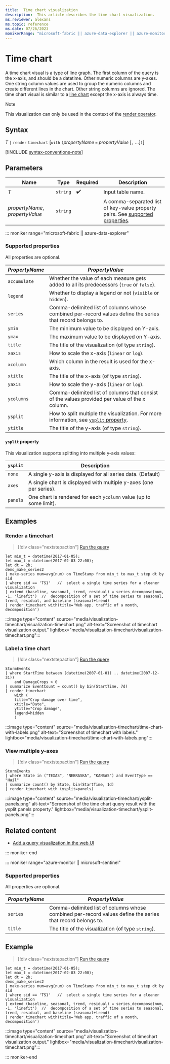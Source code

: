 ```yaml
---
title:  Time chart visualization
description:  This article describes the time chart visualization.
ms.reviewer: alexans
ms.topic: reference
ms.date: 07/26/2023
monikerRange: "microsoft-fabric || azure-data-explorer || azure-monitor || microsoft-sentinel"
---
```

# Time chart

A time chart visual is a type of line graph. The first column of the query is the x-axis, and should be a datetime. Other numeric columns are y-axes. One string column values are used to group the numeric columns and create different lines in the chart. Other string columns are ignored. The time chart visual is similar to a [line chart](visualization-linechart.md) except the x-axis is always time.

> [!NOTE]
> This visualization can only be used in the context of the [render operator](render-operator.md).

## Syntax

*T* `|` `render` `timechart` [`with` `(`*propertyName* `=` *propertyValue* [`,` ...]`)`]

[!INCLUDE [syntax-conventions-note](../includes/syntax-conventions-note.md)]

## Parameters

| Name | Type | Required | Description |
| -- | -- | -- | -- |
| *T* | `string` |  :heavy_check_mark: | Input table name.
| *propertyName*, *propertyValue* | `string` | | A comma-separated list of key-value property pairs. See [supported properties](#supported-properties).|

::: moniker range="microsoft-fabric  || azure-data-explorer"

### Supported properties

All properties are optional.

|*PropertyName*|*PropertyValue*                                                                   |
|--------------|----------------------------------------------------------------------------------|
|`accumulate`  |Whether the value of each measure gets added to all its predecessors (`true` or `false`).|
|`legend`      |Whether to display a legend or not (`visible` or `hidden`).                       |
|`series`      |Comma-delimited list of columns whose combined per-record values define the series that record belongs to.|
|`ymin`        |The minimum value to be displayed on Y-axis.                                      |
|`ymax`        |The maximum value to be displayed on Y-axis.                                      |
|`title`       |The title of the visualization (of type `string`).                                |
|`xaxis`       |How to scale the x-axis (`linear` or `log`).                                      |
|`xcolumn`     |Which column in the result is used for the x-axis.                                |
|`xtitle`      |The title of the x-axis (of type `string`).                                       |
|`yaxis`       |How to scale the y-axis (`linear` or `log`).                                      |
|`ycolumns`    |Comma-delimited list of columns that consist of the values provided per value of the x column.|
|`ysplit`      |How to split multiple the visualization. For more information, see [`ysplit` property](#ysplit-property).                             |
|`ytitle`      |The title of the y-axis (of type `string`).                                       |

#### `ysplit` property

This visualization supports splitting into multiple y-axis values:

|`ysplit`  |Description                                                       |
|----------|------------------------------------------------------------------|
|`none`    |A single y-axis is displayed for all series data. (Default)       |
|`axes`    |A single chart is displayed with multiple y-axes (one per series).|
|`panels`  |One chart is rendered for each `ycolumn` value (up to some limit).|

## Examples

### Render a timechart

> [!div class="nextstepaction"]
> <a href="https://dataexplorer.azure.com/clusters/help/databases/Samples?query=H4sIAAAAAAAAA3WQ3WqEQAyF7/cpcqdS7aqlFLr4FLvQS4ka16HzIzPZn5Y+fDOrCy20V5mQk3O+jCYGo2zL0MCATKwMpXVZvRRlVZTP2W6jowKvfynqonyCun4ty1U3RFE97TYDGdcafKc2kFcU6s0XxLZYWrAn0+D5mErNwFk4iOme0cwwemdWInZrcGCao3f3AUENIF6XiTzdmqaB5LCvEgDYbgECaeoZUGb2qAkiLayho/My6DWhJQ9nFU6o1SeyclYs6cpkB0g7FA9lKZc1DM6izoG9jHLwJImylMmVi2c7UO/M7ALFU3IoqhySuD0qTrIF6S5RMQjcGOHkr+TxE06O/TcvBxSyOxikd+HDTZcJfKxyUzTsJ/QMF8VTyoo1NckbdYDz/Ci2OI6qXxiMszzlv+mS7BvAR09lEAIAAA==" target="_blank">Run the query</a>

```kusto 
let min_t = datetime(2017-01-05);
let max_t = datetime(2017-02-03 22:00);
let dt = 2h;
demo_make_series2
| make-series num=avg(num) on TimeStamp from min_t to max_t step dt by sid 
| where sid == 'TS1'   //  select a single time series for a cleaner visualization
| extend (baseline, seasonal, trend, residual) = series_decompose(num, -1, 'linefit')  //  decomposition of a set of time series to seasonal, trend, residual, and baseline (seasonal+trend)
| render timechart with(title='Web app. traffic of a month, decomposition')
```

:::image type="content" source="media/visualization-timechart/visualization-timechart.png" alt-text="Screenshot of timechart visualization output." lightbox="media/visualization-timechart/visualization-timechart.png":::

### Label a time chart

> [!div class="nextstepaction"]
> <a href="https://dataexplorer.azure.com/clusters/help/databases/Samples?query=H4sIAAAAAAAAA2WOQQrCMBBF957i01UCVlpddFU36gn0AqkZbKBJJR2tiod3GoogDgMz/JnP+0fuoz/cKfCweGNsKRKObCKfnCc0xCNRgLKGiUVR66Ko8qKU1lit8KuX63xTao0FpEyw2BtvLrSL/XXAFoUQhpv3JroXIUF3/S0wapynqTSaJxoX1DfBEpXVYosULEVMqHMrt0QYHbdQaWXHHdXZRJJMExT9fTZky/TymH/2EnmWnv+2+dLRRYh166ylkBT9AeKYKXcqAQAA" target="_blank">Run the query</a>

```kusto 
StormEvents
| where StartTime between (datetime(2007-01-01) .. datetime(2007-12-31)) 
    and DamageCrops > 0
| summarize EventCount = count() by bin(StartTime, 7d)
| render timechart
    with (
    title="Crop damage over time",
    xtitle="Date",
    ytitle="Crop damage",
    legend=hidden
    )
```

:::image type="content" source="media/visualization-timechart/time-chart-with-labels.png" alt-text="Screenshot of timechart with labels." lightbox="media/visualization-timechart/time-chart-with-labels.png":::

### View multiple y-axes

> [!div class="nextstepaction"]
> <a href="https://dataexplorer.azure.com/clusters/help/databases/Samples?query=H4sIAAAAAAAAAyWMsQqDMBiE90Lf4ciUgEsfwCEFoSA4GIeuUX8wYKIkvxVLH76x3e6+4zvDS/TViwKn6+WDfaJIMGyZ4AKk6KqnNqKAaKp7q02tz1zrxmSqYMOIn9wdK6EsIR7WzeJ8Spv3Nro3YVi2wFKhP/7HBXoXZI6RO+dzvY3qNCKFkSI4s2HKI3bHE+SR1tlxudpAc1JfbEl6kbAAAAA=" target="_blank">Run the query</a>

```kusto
StormEvents
| where State in ("TEXAS", "NEBRASKA", "KANSAS") and EventType == "Hail"
| summarize count() by State, bin(StartTime, 1d)
| render timechart with (ysplit=panels)
```

:::image type="content" source="media/visualization-timechart/ysplit-panels.png" alt-text="Screenshot of the time chart query result with the ysplit panels property." lightbox="media/visualization-timechart/ysplit-panels.png":::

## Related content
<!-- //TODO put in moniker pivots -->

* [Add a query visualization in the web UI](/azure/data-explorer/add-query-visualization)

::: moniker-end

::: moniker range="azure-monitor || microsoft-sentinel"

### Supported properties

All properties are optional.

|*PropertyName*|*PropertyValue*                                                                   |
|--------------|----------------------------------------------------------------------------------|
|`series`      |Comma-delimited list of columns whose combined per-record values define the series that record belongs to.|
|`title`       |The title of the visualization (of type `string`).                                |

## Example

> [!div class="nextstepaction"]
> <a href="https://dataexplorer.azure.com/clusters/help/databases/Samples?query=H4sIAAAAAAAAA3WQ3WqEQAyF7/cpcqdS7aqlFLr4FLvQS4ka16HzIzPZn5Y+fDOrCy20V5mQk3O+jCYGo2zL0MCATKwMpXVZvRRlVZTP2W6jowKvfynqonyCun4ty1U3RFE97TYDGdcafKc2kFcU6s0XxLZYWrAn0+D5mErNwFk4iOme0cwwemdWInZrcGCao3f3AUENIF6XiTzdmqaB5LCvEgDYbgECaeoZUGb2qAkiLayho/My6DWhJQ9nFU6o1SeyclYs6cpkB0g7FA9lKZc1DM6izoG9jHLwJImylMmVi2c7UO/M7ALFU3IoqhySuD0qTrIF6S5RMQjcGOHkr+TxE06O/TcvBxSyOxikd+HDTZcJfKxyUzTsJ/QMF8VTyoo1NckbdYDz/Ci2OI6qXxiMszzlv+mS7BvAR09lEAIAAA==" target="_blank">Run the query</a>

```kusto 
let min_t = datetime(2017-01-05);
let max_t = datetime(2017-02-03 22:00);
let dt = 2h;
demo_make_series2
| make-series num=avg(num) on TimeStamp from min_t to max_t step dt by sid 
| where sid == 'TS1'   //  select a single time series for a cleaner visualization
| extend (baseline, seasonal, trend, residual) = series_decompose(num, -1, 'linefit')  //  decomposition of a set of time series to seasonal, trend, residual, and baseline (seasonal+trend)
| render timechart with(title='Web app. traffic of a month, decomposition')
```

:::image type="content" source="media/visualization-timechart/visualization-timechart.png" alt-text="Screenshot of timechart visualization output." lightbox="media/visualization-timechart/visualization-timechart.png":::

::: moniker-end
